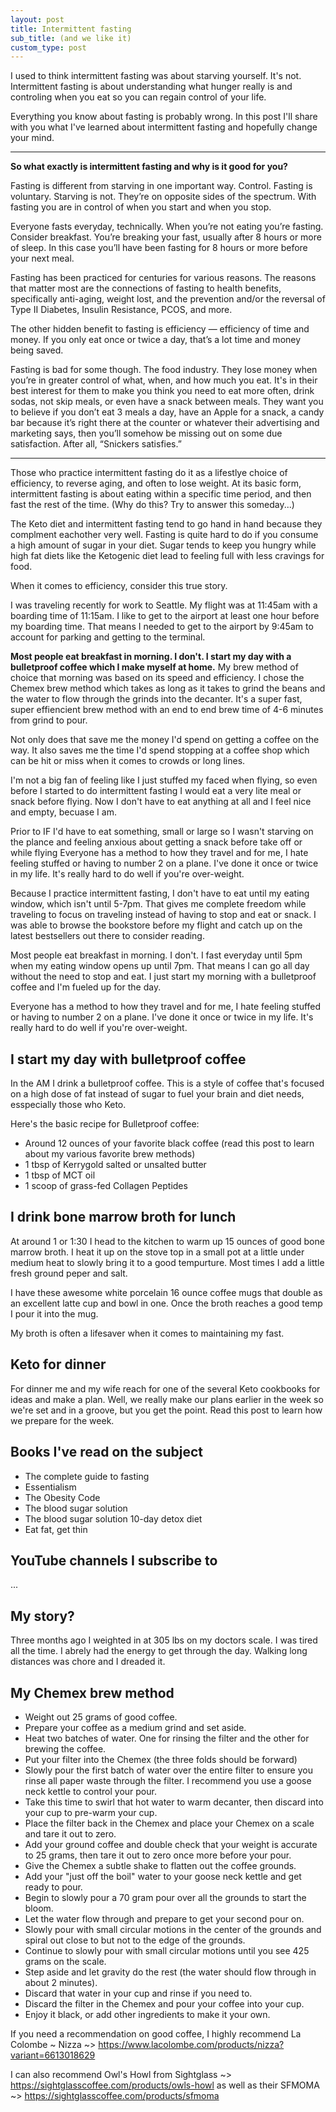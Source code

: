 ```yaml
---
layout: post
title: Intermittent fasting
sub_title: (and we like it)
custom_type: post
---
```


I used to think intermittent fasting was about starving yourself. It's not. Intermittent fasting is about understanding what hunger really is and controling when you eat so you can regain control of your life.

Everything you know about fasting is probably wrong. In this post I'll share with you what I've learned about intermittent fasting and hopefully change your mind.

---

**So what exactly is intermittent fasting and why is it good for you?**

Fasting is different from starving in one important way. Control. Fasting is voluntary. Starving is not. They’re on opposite sides of the spectrum. With fasting you are in control of when you start and when you stop.

Everyone fasts everyday, technically. When you’re not eating you’re fasting. Consider breakfast. You’re breaking your fast, usually after 8 hours or more of sleep. In this case you’ll have been fasting for 8 hours or more before your next meal.

Fasting has been practiced for centuries for various reasons. The reasons that matter most are the connections of fasting to health benefits, specifically anti-aging, weight lost, and the prevention and/or the reversal of Type II Diabetes, Insulin Resistance, PCOS, and more.

The other hidden benefit to fasting is efficiency — efficiency of time and money. If you only eat once or twice a day, that’s a lot time and money being saved.

Fasting is bad for some though. The food industry. They lose money when you’re in greater control of what, when, and how much you eat. It's in their best interest for them to make you think you need to eat more often, drink sodas, not skip meals, or even have a snack between meals. They want you to believe if you don’t eat 3 meals a day, have an Apple for a snack, a candy bar because it’s right there at the counter or whatever their advertising and marketing says, then you’ll somehow be missing out on some due satisfaction. After all, “Snickers satisfies.”

---

Those who practice intermittent fasting do it as a lifestlye choice of efficiency, to reverse aging, and often to lose weight. At its basic form, intermittent fasting is about eating within a specific time period, and then fast the rest of the time. (Why do this? Try to answer this someday...)

The Keto diet and intermittent fasting tend to go hand in hand because they complment eachother very well. Fasting is quite hard to do if you consume a high amount of sugar in your diet. Sugar tends to keep you hungry while high fat diets like the Ketogenic diet lead to feeling full with less cravings for food.

When it comes to efficiency, consider this true story.

I was traveling recently for work to Seattle. My flight was at 11:45am with a boarding time of 11:15am. I like to get to the airport at least one hour before my boarding time. That means I needed to get to the airport by 9:45am to account for parking and getting to the terminal.

**Most people eat breakfast in morning. I don't. I start my day with a bulletproof coffee which I make myself at home.** My brew method of choice that morning was based on its speed and efficiency. I chose the Chemex brew method which takes as long as it takes to grind the beans and the water to flow through the grinds into the decanter. It's a super fast, super effiencient brew method with an end to end brew time of 4-6 minutes from grind to pour.

Not only does that save me the money I'd spend on getting a coffee on the way. It also saves me the time I'd spend stopping at a coffee shop which can be hit or miss when it comes to crowds or long lines.

I'm not a big fan of feeling like I just stuffed my faced when flying, so even before I started to do intermittent fasting I would eat a very lite meal or snack before flying. Now I don't have to eat anything at all and I feel nice and empty, becuase I am.

Prior to IF I'd have to eat something, small or large so I wasn't starving on the plance and feeling anxious about getting a snack before take off or while flying Everyone has a method to how they travel and for me, I hate feeling stuffed or having to number 2 on a plane. I've done it once or twice in my life. It's really hard to do well if you're over-weight.

Because I practice intermittent fasting, I don't have to eat until my eating window, which isn't until 5-7pm. That gives me complete freedom while traveling to focus on traveling instead of having to stop and eat or snack. I was able to browse the bookstore before my flight and catch up on the latest bestsellers out there to consider reading.

Most people eat breakfast in morning. I don't. I fast everyday until 5pm when my eating window opens up until 7pm. That means I can go all day without the need to stop and eat. I just start my morning with a bulletproof coffee and I'm fueled up for the day.

Everyone has a method to how they travel and for me, I hate feeling stuffed or having to number 2 on a plane. I've done it once or twice in my life. It's really hard to do well if you're over-weight.

## I start my day with bulletproof coffee

In the AM I drink a bulletproof coffee. This is a style of coffee that's focused on a high dose of fat instead of sugar to fuel your brain and diet needs, esspecially those who Keto.

Here's the basic recipe for Bulletproof coffee:

- Around 12 ounces of your favorite black coffee (read this post to learn about my various favorite brew methods)
- 1 tbsp of Kerrygold salted or unsalted butter
- 1 tbsp of MCT oil
- 1 scoop of grass-fed Collagen Peptides

## I drink bone marrow broth for lunch

At around 1 or 1:30 I head to the kitchen to warm up 15 ounces of good bone marrow broth. I heat it up on the stove top in a small pot at a little under medium heat to slowly bring it to a good tempurture. Most times I add a little fresh ground peper and salt.

I have these awesome white porcelain 16 ounce coffee mugs that double as an excellent latte cup and bowl in one. Once the broth reaches a good temp I pour it into the mug.

My broth is often a lifesaver when it comes to maintaining my fast.

## Keto for dinner

For dinner me and my wife reach for one of the several Keto cookbooks for ideas and make a plan. Well, we really make our plans earlier in the week so we're set and in a groove, but you get the point. Read this post to learn how we prepare for the week.

## Books I've read on the subject

- The complete guide to fasting
- Essentialism
- The Obesity Code
- The blood sugar solution
- The blood sugar solution 10-day detox diet
- Eat fat, get thin

## YouTube channels I subscribe to

...

## My story?

Three months ago I weighted in at 305 lbs on my doctors scale. I was tired all the time. I abrely had the energy to get through the day. Walking long distances was chore and I dreaded it.

## My Chemex brew method

- Weight out 25 grams of good coffee.
- Prepare your coffee as a medium grind and set aside.
- Heat two batches of water. One for rinsing the filter and the other for brewing the coffee.
- Put your filter into the Chemex (the three folds should be forward)
- Slowly pour the first batch of water over the entire filter to ensure you rinse all paper waste through the filter. I recommend you use a goose neck kettle to control your pour.
- Take this time to swirl that hot water to warm decanter, then discard into your cup to pre-warm your cup.
- Place the filter back in the Chemex and place your Chemex on a scale and tare it out to zero.
- Add your ground coffee and double check that your weight is accurate to 25 grams, then tare it out to zero once more before your pour.
- Give the Chemex a subtle shake to flatten out the coffee grounds.
- Add your "just off the boil" water to your goose neck kettle and get ready to pour.
- Begin to slowly pour a 70 gram pour over all the grounds to start the bloom.
- Let the water flow through and prepare to get your second pour on.
- Slowly pour with small circular motions in the center of the grounds and spiral out close to but not to the edge of the grounds.
- Continue to slowly pour with small circular motions until you see 425 grams on the scale.
- Step aside and let gravity do the rest (the water should flow through in about 2 minutes).
- Discard that water in your cup and rinse if you need to.
- Discard the filter in the Chemex and pour your coffee into your cup.
- Enjoy it black, or add other ingredients to make it your own.

If you need a recommendation on good coffee, I highly recommend La Colombe ~ Nizza ~> https://www.lacolombe.com/products/nizza?variant=6613018629

I can also recommend Owl's Howl from Sightglass ~> https://sightglasscoffee.com/products/owls-howl as well as their SFMOMA ~> https://sightglasscoffee.com/products/sfmoma